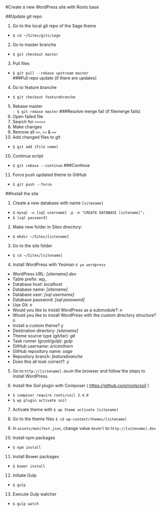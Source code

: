 #Create a new WordPress site with Roots base

##Update git repo
1. Go to the local git repo of the Sage theme
  - `$ cd ~/Sites/gits/sage`
2. Go to master branche  
  - `$ git checkout master`
3. Pull files  
  - `$ git pull --rebase upstream master`  
###Pull repo update (if there are updates)  
4. Go to feature branche  
  - `$ git checkout featurebranche`   
5. Rebase master  
  `- $ git rebase master`
###Resolve merge fail (if filemerge fails)
6. Open failed file
7. Search for `>>>>>`
8. Make changes
9. Remove all `>>`, `<<` & `==`
10. Add changed files to git  
  - `$ git add [File name]`
10. Continue script  
  - `$ git rebase --continue`
###Continue
11. Force push updated theme to GitHub   
  - `$ git push --force`

##Install the site

1. Create a new database with name `[sitename]`
  - `$ mysql -u [sql username] -p -e "CREATE DATABASE [sitename]";`
  - `$ [sql password]`

2. Make new folder in Sites directory: 
  - `$ mkdir ~/Sites/[sitename]`

3. Go to the site folder 
  - `$ cd ~/Sites/[sitename]`

4. Install WordPress with Yeoman `$ yo wordpress`
  - WordPress URL: *[sitename].dev*
  - Table prefix: *wp_*
  - Database host: *localhost*
  - Database name: *[sitename]*
  - Database user: *[sql username]*
  - Database password: *[sql password]*
  - Use Git: *n*
  - Would you like to install WordPress as a submodule?: *n*
  - Would you like to install WordPress with the custom directory structure? *n*
  - Install a custom theme? *y*
  - Destination directory: *[sitename]*
  - Theme source type (git/tar): *git*
  - Task runner (grunt/gulp): *gulp*
  - GitHub username: *ericimthorn*
  - GitHub repository name: *sage*
  - Repository branch: *featurebranche*
  - Does this all look correct?: *y*


5. Go to `http://[sitename].dev`in the browser and follow the steps to install WordPress.

6. Install the *Soil* plugin with Composer ( <https://github.com/roots/soil> )
  - `$ composer require roots/soil 3.4.0`
  - `$ wp plugin activate soil`

7. Activate theme with `$ wp theme activate [sitename]`

8. Go to the theme files `$ cd wp-content/themes/[sitename]`

9. In `assets/manifest.json`, change value `devUrl` to `http://[sitename].dev`

10. Install npm packages
  - `$ npm install`

11. Install Bower packages
  - `$ bower install`

12. Initiate Gulp
  - `$ gulp`

13. Execute Gulp watcher
  - `$ gulp watch`
<!--
## Troubleshooting
If **.htaccess** file is not created in *root* create new file  called `.htaccess` and place:
```
# BEGIN WordPress
<IfModule mod_rewrite.c>
RewriteEngine On
RewriteBase /
RewriteRule ^index\.php$ - [L]
RewriteCond %{REQUEST_FILENAME} !-f
RewriteCond %{REQUEST_FILENAME} !-d
RewriteRule . /index.php [L]
</IfModule>
# END WordPress
```
-->
